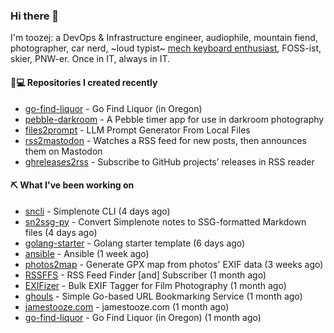 ### Hi there 👋

I'm toozej: a DevOps & Infrastructure engineer, audiophile, mountain fiend, photographer, car nerd, ~loud typist~ [mech keyboard enthusiast](https://github.com/toozej/keebs), FOSS-ist, skier, PNW-er. Once in IT, always in IT.

#### 👨💻 Repositories I created recently

- [go-find-liquor](https://github.com/toozej/go-find-liquor) - Go Find Liquor (in Oregon)
- [pebble-darkroom](https://github.com/toozej/pebble-darkroom) - A Pebble timer app for use in darkroom photography
- [files2prompt](https://github.com/toozej/files2prompt) - LLM Prompt Generator From Local Files
- [rss2mastodon](https://github.com/toozej/rss2mastodon) - Watches a RSS feed for new posts, then announces them on Mastodon
- [ghreleases2rss](https://github.com/toozej/ghreleases2rss) - Subscribe to GitHub projects’ releases in RSS reader

#### ⛏️ What I've been working on

- [sncli](https://github.com/insanum/sncli) - Simplenote CLI (4 days ago)
- [sn2ssg-py](https://github.com/toozej/sn2ssg-py) - Convert Simplenote notes to SSG-formatted Markdown files (4 days ago)
- [golang-starter](https://github.com/toozej/golang-starter) - Golang starter template (6 days ago)
- [ansible](https://github.com/toozej/ansible) - Ansible (1 week ago)
- [photos2map](https://github.com/toozej/photos2map) - Generate GPX map from photos' EXIF data (3 weeks ago)
- [RSSFFS](https://github.com/toozej/RSSFFS) - RSS Feed Finder [and] Subscriber (1 month ago)
- [EXIFizer](https://github.com/toozej/EXIFizer) - Bulk EXIF Tagger for Film Photography (1 month ago)
- [ghouls](https://github.com/toozej/ghouls) - Simple Go-based URL Bookmarking Service (1 month ago)
- [jamestooze.com](https://github.com/toozej/jamestooze.com) - jamestooze.com (1 month ago)
- [go-find-liquor](https://github.com/toozej/go-find-liquor) - Go Find Liquor (in Oregon) (1 month ago)
